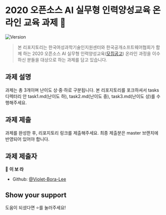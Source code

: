 # 2020 오픈소스 AI 실무형 인력양성교육 온라인 교육 과제 👋

![Version](https://img.shields.io/badge/version-0.1.0-blue.svg?cacheSeconds=2592000)

> 본 리포지토리는 한국여성과학기술인지원센터와 한국공개소프트웨어협회가 함께 하는 2020 오픈소스 AI 실무형 인력양성교육([모집공고](https://www.wiset.or.kr/contents/information_view.jsp?sc_page=1&pk_seq=31643&sc_type=1&sc_tab=1&page=1)) 온라인 과정을 이수하신 분들을 대상으로 하는 과제를 담고 있습니다.


## 과제 설명
과제는 총 3개이며 난이도 상·중·하로 구분됩니다. 본 리포지토리를 포크하셔서 tasks 디렉터리 안 task1.md(난이도 하), task2.md(난이도 중), task3.md(난이도 상)를 수행해주세요.

## 과제 제출
과제를 완성한 후, 리포지토리 링크를 제출해주세요. 최종 제출분은 master 브랜치에 반영되어 있어야 합니다.

## 과제 제출자

👤 **이 보 라**

* Github: [@Violet-Bora-Lee](https://github.com/Violet-Bora-Lee)

## Show your support

도움이 되셨다면 ⭐️를 눌러주세요!
